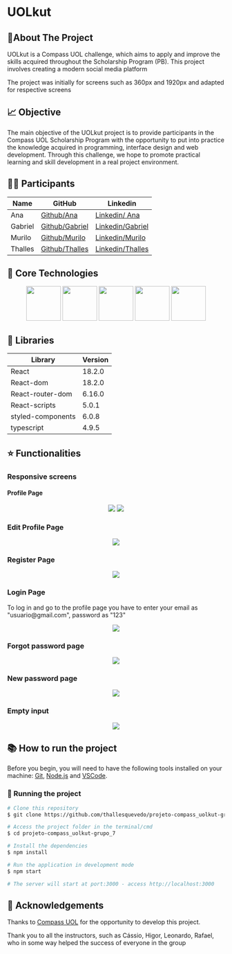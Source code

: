 <h1>UOLkut</h1>

<h2>📗About The Project</h2>
<p>
UOLkut is a Compass UOL challenge, which aims to apply and improve the skills acquired throughout the Scholarship Program (PB). This project involves creating a modern social media platform
<p>
<p>The project was initially for screens such as 360px and 1920px and adapted for respective screens</p>
<p></p>

<h2> 📈 Objective</h2>
<p>The main objective of the UOLkut project is to provide participants in the Compass UOL Scholarship Program with the opportunity to put into practice the knowledge acquired in programming, interface design and web development. Through this challenge, we hope to promote practical learning and skill development in a real project environment.</p>


<h2>👨‍💻 Participants</h2>


| Name      | GitHub | Linkedin     |
|-----------|-------|------------|
| Ana   | <a href="https://github.com/AnaQuezia06">Github/Ana</a>     | <a href="https://www.linkedin.com/in/ana-qu%C3%A9zia-b276561a9/"> Linkedin/ Ana </a>  |
| Gabriel    | <a href="https://github.com/Zorkador">Github/Gabriel</a>    | <a href="https://www.linkedin.com/in/gabriel-duarte-6472b519a"> Linkedin/Gabriel </a> |
| Murilo |   <a href="https://github.com/xmurilo">Github/Murilo</a>   | <a href="https://www.linkedin.com/in/murilo-silva-a85b7526b/"> Linkedin/Murilo </a> |
| Thalles    | <a href="https://github.com/thallesquevedo">Github/Thalles</a>    | <a href="https://www.linkedin.com/in/thalles-bernardo-quevedo-ribeiro243/"> Linkedin/Thalles </a> |

<h2>💠 Core Technologies</h2>
<div align="center">
  <img width="80" height="80" src="https://cdn.jsdelivr.net/gh/devicons/devicon/icons/html5/html5-original.svg" />  
  <img width="80" height="80"  src="https://cdn.jsdelivr.net/gh/devicons/devicon/icons/css3/css3-original.svg" />
  <img width="80" height="80"  src="https://cdn.jsdelivr.net/gh/devicons/devicon/icons/react/react-original.svg" />
  <img width="80" height="80"  src="https://cdn.jsdelivr.net/gh/devicons/devicon/icons/typescript/typescript-original.svg" />
<img width="80" height="80" src="./public/styled-components.png">
</div>


<h2>📕 Libraries</h2>

| Library | Version |
| ------------- | ------------- |
| React | 18.2.0|
| React-dom | 18.2.0 |
| React-router-dom | 6.16.0 |
| React-scripts | 5.0.1 |
| styled-components | 6.0.8|
| typescript | 4.9.5 |

<h2>⭐ Functionalities</h2>

<h3 >Responsive screens</h3>
<h4>Profile Page</h4>
<div align="center">
  <img  src="./public/Desktop.png" />
  <img  src="./public/Mobile.png" />
</div>

<h3  >Edit Profile Page</h3>
<div align="center">
  <img  src="./public/ProfileEdit.png" />
</div>

<h3>Register Page</h3>
<div align="center">
  <img  src="./public/Register.png" />
</div>

<h3>Login Page</h3>
<p>To log in and go to the profile page you have to enter your email as "usuario@gmail.com", password as "123"<p>
<div align="center">
  <img src="./public/Login.png" />
</div>

<h3>Forgot password page</h3>
<div align="center">
  <img src="./public/ForgotPassword.png" />
</div>

<h3>New password page</h3>
<div align="center">
  <img src="./public/NewPassword.png" />
</div>

<h3>Empty input</h3>
<div align="center">
  <img src="./public/InputEmpty.png" />
</div>

<h2>📚 How to run the project</h2>

<p>Before you begin, you will need to have the following tools installed on your machine: <a href="https://git-scm.com/">Git</a>, <a href="https://nodejs.org/en/">Node.js</a> and <a href="https://code.visualstudio.com/">VSCode</a>.</p>

<h3>🎲 Running the project</h3>

```bash
# Clone this repository
$ git clone https://github.com/thallesquevedo/projeto-compass_uolkut-grupo_7.git

# Access the project folder in the terminal/cmd
$ cd projeto-compass_uolkut-grupo_7

# Install the dependencies
$ npm install

# Run the application in development mode
$ npm start

# The server will start at port:3000 - access http://localhost:3000
```

<h2>🤝 Acknowledgements</h2>
<p>Thanks to <a href="https://compass.uol/en/home/">Compass UOL</a> for the opportunity to develop this project.</p>

<p>Thank you to all the instructors, such as Cássio, Higor, Leonardo, Rafael, who in some way helped the success of everyone in the group</p>
